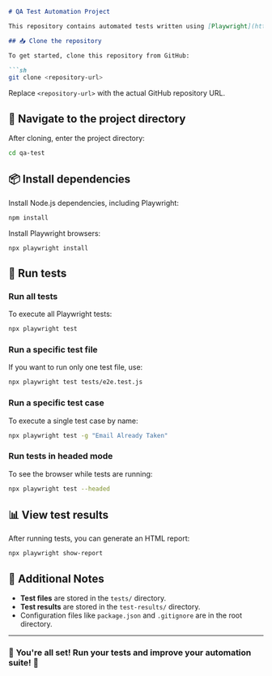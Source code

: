  ```md
# QA Test Automation Project

This repository contains automated tests written using [Playwright](https://playwright.dev/).

## 📥 Clone the repository

To get started, clone this repository from GitHub:

```sh
git clone <repository-url>
```

Replace `<repository-url>` with the actual GitHub repository URL.

## 📂 Navigate to the project directory

After cloning, enter the project directory:

```sh
cd qa-test
```

## 📦 Install dependencies

Install Node.js dependencies, including Playwright:

```sh
npm install
```

Install Playwright browsers:

```sh
npx playwright install
```

## 🚀 Run tests

### Run all tests
To execute all Playwright tests:

```sh
npx playwright test
```

### Run a specific test file

If you want to run only one test file, use:

```sh
npx playwright test tests/e2e.test.js
```

### Run a specific test case

To execute a single test case by name:

```sh
npx playwright test -g "Email Already Taken"
```

### Run tests in headed mode

To see the browser while tests are running:

```sh
npx playwright test --headed
```

## 📊 View test results

After running tests, you can generate an HTML report:

```sh
npx playwright show-report
```

## 📌 Additional Notes

- **Test files** are stored in the `tests/` directory.
- **Test results** are stored in the `test-results/` directory.
- Configuration files like `package.json` and `.gitignore` are in the root directory.

---

### 🎯 **You're all set!** Run your tests and improve your automation suite! 🚀
